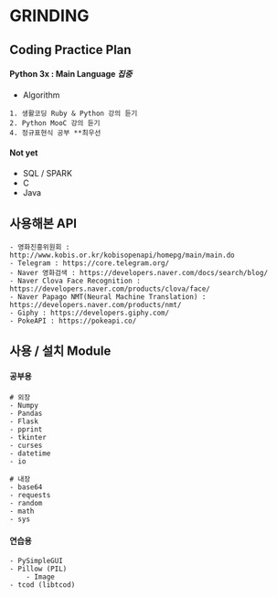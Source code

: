 # GRINDING 

## Coding Practice Plan

#### Python 3x : Main Language *집중*
  - Algorithm
```
1. 생활코딩 Ruby & Python 강의 듣기
2. Python MooC 강의 듣기 
4. 정규표현식 공부 **최우선 
```
#### Not yet
- SQL / SPARK
- C
- Java

## 사용해본 API
```
- 영화진흥위원회 : http://www.kobis.or.kr/kobisopenapi/homepg/main/main.do
- Telegram : https://core.telegram.org/
- Naver 영화검색 : https://developers.naver.com/docs/search/blog/
- Naver Clova Face Recognition : https://developers.naver.com/products/clova/face/
- Naver Papago NMT(Neural Machine Translation) : https://developers.naver.com/products/nmt/
- Giphy : https://developers.giphy.com/
- PokeAPI : https://pokeapi.co/
```

## 사용 / 설치 Module

#### 공부용

```
# 외장
- Numpy
- Pandas
- Flask
- pprint
- tkinter
- curses
- datetime
- io
```

```
# 내장
- base64
- requests
- random
- math
- sys
```

#### 연습용

```
- PySimpleGUI
- Pillow (PIL)
	- Image
- tcod (libtcod)

```

